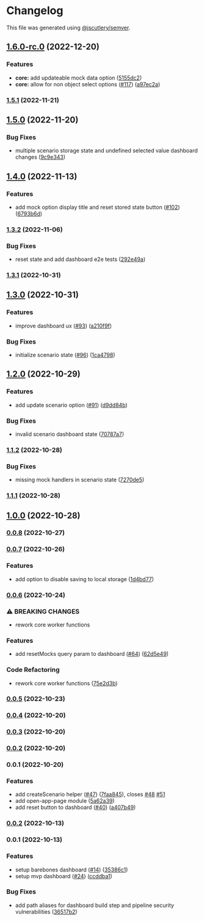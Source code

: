 # Changelog

This file was generated using [@jscutlery/semver](https://github.com/jscutlery/semver).

## [1.6.0-rc.0](https://github.com/dynamicmsw/dynamic-msw/compare/v1.5.1...v1.6.0-rc.0) (2022-12-20)


### Features

* **core:** add updateable mock data option ([5155dc2](https://github.com/dynamicmsw/dynamic-msw/commit/5155dc215fc84e51f6af744e4b8bd8417c2693da))
* **core:** allow for non object select options ([#117](https://github.com/dynamicmsw/dynamic-msw/issues/117)) ([a97ec2a](https://github.com/dynamicmsw/dynamic-msw/commit/a97ec2a986f6aac9cf49e74b0707eb673ff03d8e))

### [1.5.1](https://github.com/dynamicmsw/dynamic-msw/compare/v1.5.0...v1.5.1) (2022-11-21)

## [1.5.0](https://github.com/dynamicmsw/dynamic-msw/compare/v1.4.0...v1.5.0) (2022-11-20)


### Bug Fixes

* multiple scenario storage state and undefined selected value dashboard changes ([9c9e343](https://github.com/dynamicmsw/dynamic-msw/commit/9c9e343f7b72b3f3e1d6a5a669e4681e4cee475a))

## [1.4.0](https://github.com/dynamicmsw/dynamic-msw/compare/v1.3.2...v1.4.0) (2022-11-13)

### Features

- add mock option display title and reset stored state button ([#102](https://github.com/dynamicmsw/dynamic-msw/issues/102)) ([6793b6d](https://github.com/dynamicmsw/dynamic-msw/commit/6793b6d0b7289e3c41e4e613f9a7bc7684d210d5))

### [1.3.2](https://github.com/dynamicmsw/dynamic-msw/compare/v1.3.1...v1.3.2) (2022-11-06)

### Bug Fixes

- reset state and add dashboard e2e tests ([292e49a](https://github.com/dynamicmsw/dynamic-msw/commit/292e49a906d272753e96a2d0393db92acd0cc083))

### [1.3.1](https://github.com/dynamicmsw/dynamic-msw/compare/v1.3.0...v1.3.1) (2022-10-31)

## [1.3.0](https://github.com/dynamicmsw/dynamic-msw/compare/v1.2.0...v1.3.0) (2022-10-31)

### Features

- improve dashboard ux ([#93](https://github.com/dynamicmsw/dynamic-msw/issues/93)) ([a210f9f](https://github.com/dynamicmsw/dynamic-msw/commit/a210f9ffc05191dcef53e8e8140d79167bfb3766))

### Bug Fixes

- initialize scenario state ([#96](https://github.com/dynamicmsw/dynamic-msw/issues/96)) ([1ca4798](https://github.com/dynamicmsw/dynamic-msw/commit/1ca479818b2e473c5828bbd3ab1e47272f2e595e))

## [1.2.0](https://github.com/dynamicmsw/dynamic-msw/compare/v1.1.2...v1.2.0) (2022-10-29)

### Features

- add update scenario option ([#91](https://github.com/dynamicmsw/dynamic-msw/issues/91)) ([d9dd84b](https://github.com/dynamicmsw/dynamic-msw/commit/d9dd84b353c539c2247eec4c7820858589159da5))

### Bug Fixes

- invalid scenario dashboard state ([70787a7](https://github.com/dynamicmsw/dynamic-msw/commit/70787a7ba1c597bdbb4f9e578650fba87fbf6454))

### [1.1.2](https://github.com/dynamicmsw/dynamic-msw/compare/v1.1.1...v1.1.2) (2022-10-28)

### Bug Fixes

- missing mock handlers in scenario state ([7270de5](https://github.com/dynamicmsw/dynamic-msw/commit/7270de58ea3bf587b4f0eacdf85647a20cd761b3))

### [1.1.1](https://github.com/dynamicmsw/dynamic-msw/compare/v1.1.0...v1.1.1) (2022-10-28)

## [1.0.0](https://github.com/dynamicmsw/dynamic-msw/compare/v0.0.8...v1.0.0) (2022-10-28)

### [0.0.8](https://github.com/dynamicmsw/dynamic-msw/compare/v0.0.7...v0.0.8) (2022-10-27)

### [0.0.7](https://github.com/dynamicmsw/dynamic-msw/compare/v0.0.6...v0.0.7) (2022-10-26)

### Features

- add option to disable saving to local storage ([1d4bd77](https://github.com/dynamicmsw/dynamic-msw/commit/1d4bd779c84223455e8551bcff646280c9eb58e5))

### [0.0.6](https://github.com/dynamicmsw/dynamic-msw/compare/v0.0.5...v0.0.6) (2022-10-24)

### ⚠ BREAKING CHANGES

- rework core worker functions

### Features

- add resetMocks query param to dashboard ([#64](https://github.com/dynamicmsw/dynamic-msw/issues/64)) ([62d5e49](https://github.com/dynamicmsw/dynamic-msw/commit/62d5e49399d9fdb9507d921abfd2baf541ef9311))

### Code Refactoring

- rework core worker functions ([75e2d3b](https://github.com/dynamicmsw/dynamic-msw/commit/75e2d3bcc69f013903bac757067f593b8a9c99e9))

### [0.0.5](https://github.com/dynamicmsw/dynamic-msw/compare/v0.0.4...v0.0.5) (2022-10-23)

### [0.0.4](https://github.com/dynamicmsw/dynamic-msw/compare/v0.0.3...v0.0.4) (2022-10-20)

### [0.0.3](https://github.com/dynamicmsw/dynamic-msw/compare/v0.0.2...v0.0.3) (2022-10-20)

### [0.0.2](https://github.com/dynamicmsw/dynamic-msw/compare/v0.0.1...v0.0.2) (2022-10-20)

### 0.0.1 (2022-10-20)

### Features

- add createScenario helper ([#47](https://github.com/dynamicmsw/dynamic-msw/issues/47)) ([7faa845](https://github.com/dynamicmsw/dynamic-msw/commit/7faa84584708aab3c57afc9deb6c62b563672e19)), closes [#48](https://github.com/dynamicmsw/dynamic-msw/issues/48) [#51](https://github.com/dynamicmsw/dynamic-msw/issues/51)
- add open-app-page module ([5a62a39](https://github.com/dynamicmsw/dynamic-msw/commit/5a62a39f1c0d3bb63b302d471989f0df3bfd5005))
- add reset button to dashboard ([#40](https://github.com/dynamicmsw/dynamic-msw/issues/40)) ([a407b49](https://github.com/dynamicmsw/dynamic-msw/commit/a407b490bb09f811afd12521e1903cff65e8ae48))

### [0.0.2](https://github.com/dynamicmsw/dynamic-msw/compare/v0.0.1...v0.0.2) (2022-10-13)

### 0.0.1 (2022-10-13)

### Features

- setup barebones dashboard ([#14](https://github.com/dynamicmsw/dynamic-msw/issues/14)) ([35386c1](https://github.com/dynamicmsw/dynamic-msw/commit/35386c13b40e808fdb090f2d0dc6f1a8fcd0ac4b))
- setup mvp dashboard ([#24](https://github.com/dynamicmsw/dynamic-msw/issues/24)) ([ccddba1](https://github.com/dynamicmsw/dynamic-msw/commit/ccddba15f33fc0c0b91ca4bb55ce8f0a3fb272a0))

### Bug Fixes

- add path aliases for dashboard build step and pipeline security vulnerabilities ([36517b2](https://github.com/dynamicmsw/dynamic-msw/commit/36517b2988ffc067a96c8ef4c10d440b02d4465c))
